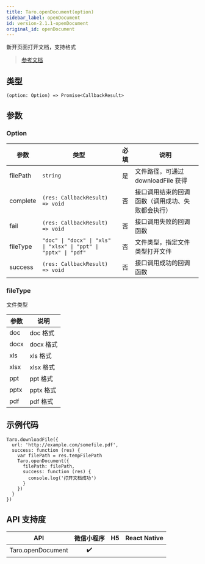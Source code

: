 ```yaml
---
title: Taro.openDocument(option)
sidebar_label: openDocument
id: version-2.1.1-openDocument
original_id: openDocument
---
```


新开页面打开文档，支持格式

> [参考文档](https://developers.weixin.qq.com/miniprogram/dev/api/file/wx.openDocument.html)

## 类型

```tsx
(option: Option) => Promise<CallbackResult>
```

## 参数

### Option

<table>
  <thead>
    <tr>
      <th>参数</th>
      <th>类型</th>
      <th style="text-align:center">必填</th>
      <th>说明</th>
    </tr>
  </thead>
  <tbody>
    <tr>
      <td>filePath</td>
      <td><code>string</code></td>
      <td style="text-align:center">是</td>
      <td>文件路径，可通过 downloadFile 获得</td>
    </tr>
    <tr>
      <td>complete</td>
      <td><code>(res: CallbackResult) =&gt; void</code></td>
      <td style="text-align:center">否</td>
      <td>接口调用结束的回调函数（调用成功、失败都会执行）</td>
    </tr>
    <tr>
      <td>fail</td>
      <td><code>(res: CallbackResult) =&gt; void</code></td>
      <td style="text-align:center">否</td>
      <td>接口调用失败的回调函数</td>
    </tr>
    <tr>
      <td>fileType</td>
      <td><code>&quot;doc&quot; | &quot;docx&quot; | &quot;xls&quot; | &quot;xlsx&quot; | &quot;ppt&quot; | &quot;pptx&quot; | &quot;pdf&quot;</code></td>
      <td style="text-align:center">否</td>
      <td>文件类型，指定文件类型打开文件</td>
    </tr>
    <tr>
      <td>success</td>
      <td><code>(res: CallbackResult) =&gt; void</code></td>
      <td style="text-align:center">否</td>
      <td>接口调用成功的回调函数</td>
    </tr>
  </tbody>
</table>

### fileType

文件类型

<table>
  <thead>
    <tr>
      <th>参数</th>
      <th>说明</th>
    </tr>
  </thead>
  <tbody>
    <tr>
      <td>doc</td>
      <td>doc 格式</td>
    </tr>
    <tr>
      <td>docx</td>
      <td>docx 格式</td>
    </tr>
    <tr>
      <td>xls</td>
      <td>xls 格式</td>
    </tr>
    <tr>
      <td>xlsx</td>
      <td>xlsx 格式</td>
    </tr>
    <tr>
      <td>ppt</td>
      <td>ppt 格式</td>
    </tr>
    <tr>
      <td>pptx</td>
      <td>pptx 格式</td>
    </tr>
    <tr>
      <td>pdf</td>
      <td>pdf 格式</td>
    </tr>
  </tbody>
</table>

## 示例代码

```tsx
Taro.downloadFile({
  url: 'http://example.com/somefile.pdf',
  success: function (res) {
    var filePath = res.tempFilePath
    Taro.openDocument({
      filePath: filePath,
      success: function (res) {
        console.log('打开文档成功')
      }
    })
  }
})
```

## API 支持度

| API | 微信小程序 | H5 | React Native |
| :---: | :---: | :---: | :---: |
| Taro.openDocument | ✔️ |  |  |
